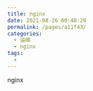 ```yaml
---
title: nginx
date: 2021-08-26 00:48:29
permalink: /pages/a11f43/
categories:
  - 运维
  - nginx
tags:
  - 
---
```

nginx